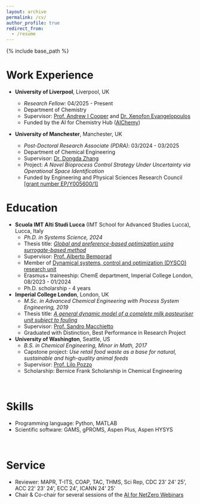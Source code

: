 ```yaml
---
layout: archive
permalink: /cv/
author_profile: true
redirect_from:
  - /resume
---
```


{% include base_path %}

Work Experience
======
* **University of Liverpool**, Liverpool, UK
  * _Research Fellow_: 04/2025 - Present
  * Department of Chemistry
  * Supervisor: [Prof. Andrew I Cooper](https://www.liverpool.ac.uk/people/andrew-cooper) and [Dr. Xenofon Evangelopoulos](https://www.liverpool.ac.uk/people/xenofon-evangelopoulos)
  * Funded by the AI for Chemistry Hub ([AIChemy](https://aichemy.ac.uk/))


* **University of Manchester**, Manchester, UK
  * _Post-Doctoral Research Associate (PDRA)_: 03/2024 - 03/2025
  * Department of Chemical Engineering 
  * Supervisor: [Dr. Dongda Zhang](https://research.manchester.ac.uk/en/persons/dongda.zhang)
  * Project: _A Novel Bioprocess Control Strategy Under Uncertainty via Operational Space Identification_
  * Funded by Engineering and Physical Sciences Research Council [[grant number EP/Y005600/1]](https://gtr.ukri.org/projects?ref=EP%2FY005600%2F1)


Education
======
* **Scuola IMT Alti Studi Lucca** (IMT School for Advanced Studies Lucca), Lucca, Italy
  * _Ph.D. in Systems Science, 2024_
  * Thesis title: [_Global and preference-based optimization using surrogate-based method_](https://e-theses.imtlucca.it/415/1/ZhuMengjia_Thesis_final%20version.pdf)
  * Supervisor: [Prof. Alberto Bemporad](http://cse.lab.imtlucca.it/~bemporad/)
  * Member of [Dynamical systems, control and optimization (DYSCO) research unit](http://dysco.imtlucca.it/)
  * Erasmus+ traineeship: ChemE department, Imperial College London, 08/2023 - 01/2024
  * Ph.D. scholarship - 4 years
* **Imperial College London**, London, UK
  * _M.Sc. in Advanced Chemical Engineering with Process System Engineering, 2019_
  * Thesis title: [_A general dynamic model of a complete milk pasteuriser unit subject to fouling_](https://mjzhu-p.github.io/files/2019-ZhuMengjia_masterThesis.pdf)
  * Supervisor: [Prof. Sandro Macchietto](https://www.imperial.ac.uk/people/s.macchietto)
  * Graduated with Distinction, Best Performance in Research Project
* **University of Washington**, Seattle, US
  * _B.S. in Chemical Engineering, Minor in Math, 2017_
  * Capstone project: _Use retail food waste as a base for natural, sustainable and high-quality animal feeds_
  * Supervisor: [Prof. Lilo Pozzo](https://www.pozzorg.com/)
  * Scholarship: Bernice Frank Scholarship in Chemical Engineering


<br>

Skills
======
* Programming language: Python, MATLAB
* Scientific software: GAMS, gPROMS, Aspen Plus, Aspen HYSYS

<br>


Service
======
* Reviewer: MAPR, T-ITS, COAP, TAC, THMS, Sci Rep, CDC 23' 24' 25', ACC 22' 23' 24', ECC 24', ICANN 24' 25'
* Chair & Co-chair for several sessions of the [AI for NetZero Webinars](https://www.youtube.com/@ai4netzero)
